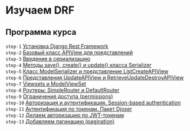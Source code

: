 # Изучаем DRF

## Программа курса	
`step-1` [Установка Django Rest Framework](https://github.com/Elelion/Django_DRF_lessons/tree/step-1) <br>
`step-2` [Базовый класс APIView для представлений](https://github.com/Elelion/Django_DRF_lessons/tree/step-2) <br>
`step-3` [Введение в сериализацию](https://github.com/Elelion/Django_DRF_lessons/tree/step-3) <br>
`step-4` [Методы save(), create() и update() класса Serializer](https://github.com/Elelion/Django_DRF_lessons/tree/step-4) <br>
`step-5` [Класс ModelSerializer и представление ListCreateAPIView](https://github.com/Elelion/Django_DRF_lessons/tree/step-5) <br>
`step-6` [Представления UpdateAPIView и RetrieveUpdateDestroyAPIView](https://github.com/Elelion/Django_DRF_lessons/tree/step-6) <br>
`step-7` [Viewsets и ModelViewSet](https://github.com/Elelion/Django_DRF_lessons/tree/step-7) <br>
`step-8` [Роутеры: SimpleRouter и DefaultRouter](https://github.com/Elelion/Django_DRF_lessons/tree/step-8) <br>
`step-9` [Ограничения доступа (permissions)](https://github.com/Elelion/Django_DRF_lessons/tree/step-9) <br>
`step-10` [Авторизация и аутентификация. Session-based authentication](https://github.com/Elelion/Django_DRF_lessons/tree/step-10) <br>
`step-11` [Аутентификация по токенам. Пакет Djoser](https://github.com/Elelion/Django_DRF_lessons/tree/step-11) <br>
`step-12` [Делаем авторизацию по JWT-токенам](https://github.com/Elelion/Django_DRF_lessons/tree/step-12) <br>
`step-13` [Добавляем пагинацию (pagination)](https://github.com/Elelion/Django_DRF_lessons/tree/step-13) <br>
